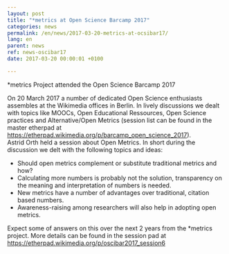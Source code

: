 ```yaml
---
layout: post
title: "*metrics at Open Science Barcamp 2017"
categories: news
permalink: /en/news/2017-03-20-metrics-at-ocsibar17/
lang: en
parent: news
ref: news-oscibar17
date: 2017-03-20 00:00:01 +0100

---
```

\*metrics Project attended the Open Science Barcamp 2017

On 20 March 2017 a number of dedicated Open Science enthusiasts assembles at the Wikimedia offices in Berlin. In lively discussions we dealt with topics like MOOCs, Open Educational Ressources, Open Science practices and Alternative/Open Metrics (session list can be found in the master etherpad at https://etherpad.wikimedia.org/p/barcamp_open_science_2017).  
Astrid Orth held a session about Open Metrics. In short during the discussion we delt with the following topics and ideas:  
- Should open metrics complement or substitute traditional metrics and how?  
- Calculating more numbers is probably not the solution, transparency on the meaning and interpretation of numbers is needed.  
- New metrics have a number of advantages over traditional, citation based numbers.  
- Awareness-raising among researchers will also help in adopting open metrics.  

Expect some of answers on this over the next 2 years from the \*metrics project.
More details can be found in the session pad at https://etherpad.wikimedia.org/p/oscibar2017_session6
